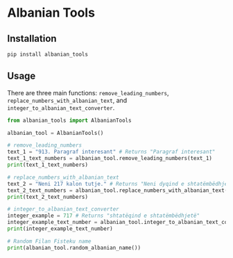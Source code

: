 # Albanian Tools
## Installation 
```python
pip install albanian_tools
```

## Usage

There are three main functions: `remove_leading_numbers`, `replace_numbers_with_albanian_text`, and `integer_to_albanian_text_converter`.

```python
from albanian_tools import AlbanianTools

albanian_tool = AlbanianTools()

# remove_leading_numbers
text_1 = "913. Paragraf interesant" # Returns "Paragraf interesant"
text_1_text_numbers = albanian_tool.remove_leading_numbers(text_1)
print(text_1_text_numbers)

# replace_numbers_with_albanian_text
text_2 = "Neni 217 kalon tutje." # Returns "Neni dyqind e shtatëmbëdhjetë kalon tutje."
text_2_text_numbers = albanian_tool.replace_numbers_with_albanian_text(text_2)
print(text_2_text_numbers)

# integer_to_albanian_text_converter
integer_example = 717 # Returns "shtatëqind e shtatëmbëdhjetë"
integer_example_text_number = albanian_tool.integer_to_albanian_text_converter(integer_example)
print(integer_example_text_number)

# Random Filan Fisteku name
print(albanian_tool.random_albanian_name())
```